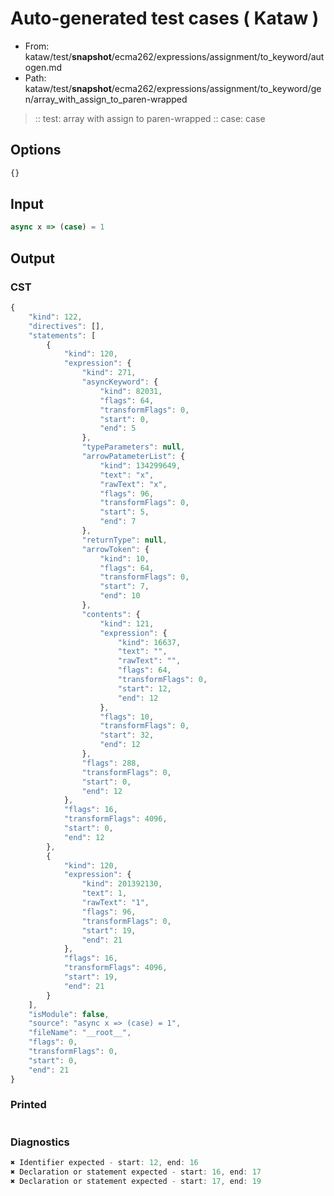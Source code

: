 # Auto-generated test cases ( Kataw )
- From: kataw/test/__snapshot__/ecma262/expressions/assignment/to_keyword/autogen.md
- Path: kataw/test/__snapshot__/ecma262/expressions/assignment/to_keyword/gen/array_with_assign_to_paren-wrapped
> :: test: array with assign to paren-wrapped
> :: case: case
## Options

`````js
{}
`````
## Input

`````js
async x => (case) = 1
`````
## Output

### CST

```javascript
{
    "kind": 122,
    "directives": [],
    "statements": [
        {
            "kind": 120,
            "expression": {
                "kind": 271,
                "asyncKeyword": {
                    "kind": 82031,
                    "flags": 64,
                    "transformFlags": 0,
                    "start": 0,
                    "end": 5
                },
                "typeParameters": null,
                "arrowPatameterList": {
                    "kind": 134299649,
                    "text": "x",
                    "rawText": "x",
                    "flags": 96,
                    "transformFlags": 0,
                    "start": 5,
                    "end": 7
                },
                "returnType": null,
                "arrowToken": {
                    "kind": 10,
                    "flags": 64,
                    "transformFlags": 0,
                    "start": 7,
                    "end": 10
                },
                "contents": {
                    "kind": 121,
                    "expression": {
                        "kind": 16637,
                        "text": "",
                        "rawText": "",
                        "flags": 64,
                        "transformFlags": 0,
                        "start": 12,
                        "end": 12
                    },
                    "flags": 10,
                    "transformFlags": 0,
                    "start": 32,
                    "end": 12
                },
                "flags": 288,
                "transformFlags": 0,
                "start": 0,
                "end": 12
            },
            "flags": 16,
            "transformFlags": 4096,
            "start": 0,
            "end": 12
        },
        {
            "kind": 120,
            "expression": {
                "kind": 201392130,
                "text": 1,
                "rawText": "1",
                "flags": 96,
                "transformFlags": 0,
                "start": 19,
                "end": 21
            },
            "flags": 16,
            "transformFlags": 4096,
            "start": 19,
            "end": 21
        }
    ],
    "isModule": false,
    "source": "async x => (case) = 1",
    "fileName": "__root__",
    "flags": 0,
    "transformFlags": 0,
    "start": 0,
    "end": 21
}
```

### Printed

```javascript

```

### Diagnostics

```javascript
✖ Identifier expected - start: 12, end: 16
✖ Declaration or statement expected - start: 16, end: 17
✖ Declaration or statement expected - start: 17, end: 19

```

